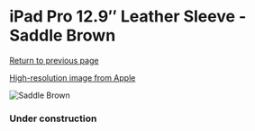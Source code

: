 # iPad Pro 12.9″ Leather Sleeve - Saddle Brown

[Return to previous page](/ipad_pro129)

[High-resolution image from Apple](https://store.storeimages.cdn-apple.com/8756/as-images.apple.com/is/MQ0Q2?wid=4500&hei=4500&fmt=png)

<div style="width: 384px"><img src="/everyphone/MQ0Q2.png" alt="Saddle Brown"></div>

### Under construction
